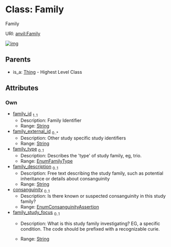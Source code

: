 
# Class: Family

Family

URI: [anvil:Family](https://anvilproject.org/acr-harmonized-data-model/Family)


[![img](https://yuml.me/diagram/nofunky;dir:TB/class/[Thing],[Thing]^-[Family&#124;family_id:string;family_external_id:string%20*;family_type:EnumFamilyType%20%3F;family_description:string%20%3F;consanguinity:EnumConsanguinityAssertion%20%3F;family_study_focus:string%20%3F])](https://yuml.me/diagram/nofunky;dir:TB/class/[Thing],[Thing]^-[Family&#124;family_id:string;family_external_id:string%20*;family_type:EnumFamilyType%20%3F;family_description:string%20%3F;consanguinity:EnumConsanguinityAssertion%20%3F;family_study_focus:string%20%3F])

## Parents

 *  is_a: [Thing](Thing.md) - Highest Level Class

## Attributes


### Own

 * [family_id](family_id.md)  <sub>1..1</sub>
     * Description: Family Identifier
     * Range: [String](types/String.md)
 * [family_external_id](family_external_id.md)  <sub>0..\*</sub>
     * Description: Other study specific study identifiers
     * Range: [String](types/String.md)
 * [family_type](family_type.md)  <sub>0..1</sub>
     * Description: Describes the 'type' of study family, eg, trio.
     * Range: [EnumFamilyType](EnumFamilyType.md)
 * [family_description](family_description.md)  <sub>0..1</sub>
     * Description: Free text describing the study family, such as potential inheritance or details about consanguinity
     * Range: [String](types/String.md)
 * [consanguinity](consanguinity.md)  <sub>0..1</sub>
     * Description: Is there known or suspected consanguinity in this study family?
     * Range: [EnumConsanguinityAssertion](EnumConsanguinityAssertion.md)
 * [family_study_focus](family_study_focus.md)  <sub>0..1</sub>
     * Description: What is this study family investigating? EG, a specific condition. The code should be prefixed with a recognizable curie. 

     * Range: [String](types/String.md)
